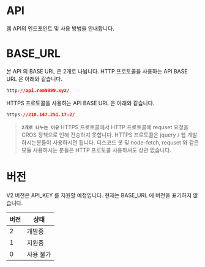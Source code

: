 # API
렘 API의 엔드포인트 및 사용 방법을 안내합니다.

# BASE_URL
본 API 의 BASE URL 은 2개로 나뉩니다.
HTTP 프로토콜을 사용하는 API BASE URL 은 아래와 같습니다.
```css
http://api.rem9999.xyz/
```
HTTPS 프로토콜을 사용하는 API BASE URL 은 아래와 같습니다.
```css
https://218.147.251.17:2/
```
> __```2개로 나누는 이유```__
> HTTPS 프로토콜에서 HTTP 프로토콜에 requset 요청을 CROS 정책으로 인해 전송하지 못합니다.
> HTTPS 프로토콜은 jquery / 웹 개발 하시는분들이 사용하시면 됩니다.
> 디스코드 봇 및 node-fetch, requset 와 같은 모듈 사용하시는 분들은 HTTP 프로토콜 사용하셔도 상관 없습니다.


# 버전
V2 버전은 API_KEY 를 지원할 예정입니다.
현재는 BASE_URL 에 버전을 표기하지 않습니다.

| 버전     | 상태   |
|---------|-------|
|   2    |개발중|
|   1    |지원중|
|   0    |사용 불가|
